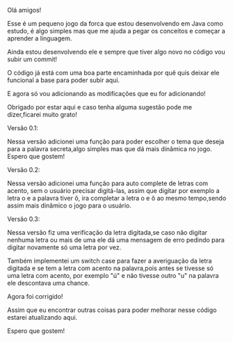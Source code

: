Olá amigos!

Esse é um pequeno jogo da forca que estou desenvolvendo em Java como estudo, é algo simples mas que me ajuda a pegar os conceitos e começar a aprender a linguagem.

Ainda estou desenvolvendo ele e sempre que tiver algo novo no código vou subir um commit!

O código já está com uma boa parte encaminhada por quê quis deixar ele funcional a base para poder subir aqui.

E agora só vou adicionando as modificações que eu for adicionando!

Obrigado por estar aqui e caso tenha alguma sugestão pode me dizer,ficarei muito grato!

Versão 0.1:

Nessa versão adicionei uma função para poder escolher o tema que deseja para a palavra secreta,algo simples mas que dá mais dinâmica no jogo.
Espero que gostem!

Versão 0.2:

Nessa versão adicionei uma função para auto complete de letras com acento, sem o usuário precisar digitá-las, assim que digitar por exemplo a letra o e a palavra tiver ô, ira completar a letra o e ô ao mesmo tempo,sendo assim mais dinâmico o jogo para o usuário.

Versão 0.3:

Nessa versão fiz uma verificação da letra digitada,se caso não digitar nenhuma letra ou mais de uma ele dá uma mensagem de erro pedindo para digitar novamente só uma letra por vez.

Também implementei um switch case para fazer a averiguação da letra digitada e se tem a letra com acento na palavra,pois antes se tivesse só uma letra com acento, por exemplo "ú" e não tivesse outro "u" na palavra ele descontava uma chance.

Agora foi corrigido!

Assim que eu encontrar outras coisas para poder melhorar nesse código estarei atualizando aqui.

Espero que gostem!